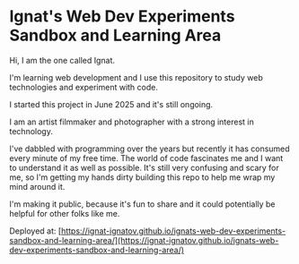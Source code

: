 # Ignat's Web Dev Experiments Sandbox and Learning Area

Hi, I am the one called Ignat. 

I'm learning web development and I use this repository to study web technologies and experiment with code.

I started this project in June 2025 and it's still ongoing.

I am an artist filmmaker and photographer with a strong interest in technology. 

I've dabbled with programming over the years but recently it has consumed every minute of my free time. The world of code fascinates me and I want to understand it as well as possible. It's still very confusing and scary for me, so I'm getting my hands dirty building this repo to help me wrap my mind around it.

I'm making it public, because it's fun to share and it could potentially be helpful for other folks like me.

Deployed at:
[https://ignat-ignatov.github.io/ignats-web-dev-experiments-sandbox-and-learning-area/](https://ignat-ignatov.github.io/ignats-web-dev-experiments-sandbox-and-learning-area/)